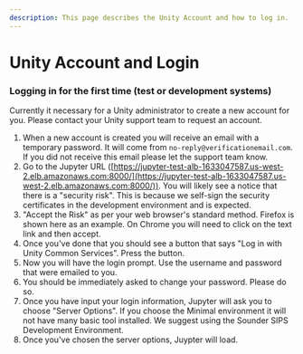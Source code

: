 ```yaml
---
description: This page describes the Unity Account and how to log in.
---
```


# Unity Account and Login

### Logging in for the first time (test or development systems)

Currently it necessary for a Unity administrator to create a new account for you. Please contact your Unity support team to request an account.

1. When a new account is created you will receive an email with a temporary password. It will come from `no-reply@verificationemail.com`. If you did not receive this email please let the support team know.
2. Go to the Jupyter URL ([https://jupyter-test-alb-1633047587.us-west-2.elb.amazonaws.com:8000/](https://jupyter-test-alb-1633047587.us-west-2.elb.amazonaws.com:8000/)). You will likely see a notice that there is a "security risk". This is because we self-sign the security certificates in the development environment and is expected. &#x20;
3. "Accept the Risk" as per your web browser's standard method. Firefox is shown here as an example. On Chrome you will need to click on the text link and then accept.
4. Once you've done that you should see a button that says "Log in with Unity Common Services".  Press the button.
5. Now you will have the login prompt. Use the username and password that were emailed to you.&#x20;
6. You should be immediately asked to change your password. Please do so.
7. Once you have input your login information, Jupyter will ask you to choose "Server Options". If you choose the Minimal environment it will not have many basic tool installed. We suggest using the Sounder SIPS Development Environment.
8. Once you've chosen the server options, Juypter will load.&#x20;
